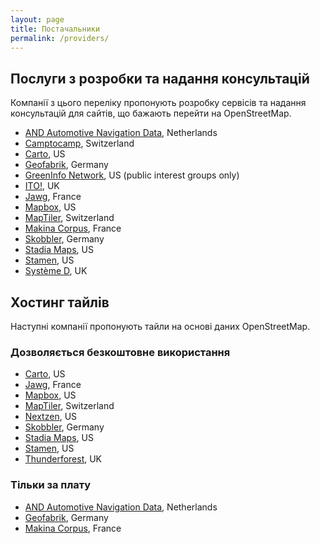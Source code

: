 ```yaml
---
layout: page
title: Постачальники
permalink: /providers/
---
```


## Послуги з розробки та надання консультацій

Компанії з цього переліку пропонують розробку сервісів та надання консультацій для сайтів, що бажають перейти на OpenStreetMap.

*   [AND Automotive Navigation Data](https://www.and.com/services-3/map-hosting/), Netherlands
*   [Camptocamp](https://camptocamp.com/), Switzerland
*   [Carto](https://carto.com/), US
*   [Geofabrik](https://www.geofabrik.de/), Germany
*   [GreenInfo Network](https://www.greeninfo.org/), US (public interest groups only)
*   [ITO!](https://www.itoworld.com/), UK
*   [Jawg](https://www.jawg.io/), France
*   [Mapbox](https://www.mapbox.com/), US
*   [MapTiler](https://www.maptiler.com/), Switzerland
*   [Makina Corpus](https://makina-corpus.com/), France
*   [Skobbler](https://developer.skobbler.com/), Germany
*   [Stadia Maps](https://stadiamaps.com), US
*   [Stamen](https://www.stamen.com/), US
*   [Système D](https://www.systemeD.net/openstreetmap/ "OpenStreetMap consultancy by Richard Fairhurst"), UK

## Хостинг тайлів

Наступні компанії пропонують тайли на основі даних OpenStreetMap.

### Дозволяється безкоштовне використання

* [Carto](https://carto.com/), US
* [Jawg](https://www.jawg.io/), France
* [Mapbox](http://mapbox.com/), US
* [MapTiler](https://www.maptiler.com/), Switzerland
* [Nextzen](https://www.nextzen.org/), US
* [Skobbler](https://developer.skobbler.com/), Germany
* [Stadia Maps](https://stadiamaps.com), US
* [Stamen](https://stamen.com/), US
* [Thunderforest](https://www.thunderforest.com), UK

### Тільки за плату

* [AND Automotive Navigation Data](https://www.and.com/services-3/map-hosting/), Netherlands
* [Geofabrik](https://www.geofabrik.de/maps/rendering.html), Germany
* [Makina Corpus](https://makina-corpus.com/), France
